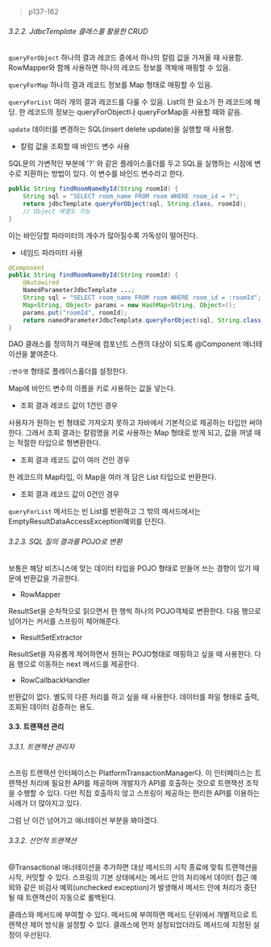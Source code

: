 > p137-162



###### 3.2.2. JdbcTemplate 클래스를 활용한 CRUD

`queryForObject` 하나의 결과 레코드 중에서 하나의 칼럼 값을 가져올 때 사용함. RowMapper와 함께 사용하면 하나의 레코드 정보를 객체에 매핑할 수 있음.

`queryForMap` 하나의 결과 레코드 정보를 Map 형태로 매핑할 수 있음.

`queryForList` 여러 개의 결과 레코드를 다룰 수 있음. List의 한 요소가 한 레코드에 해당. 한 레코드의 정보는 queryForObject나 queryForMap을 사용할 때와 같음.

`update` 데이터를 변경하는 SQL(insert delete update)을 실행할 때 사용함.

- 칼럼 값을 조회할 때 바인드 변수 사용

SQL문의 가변적인 부분에 '?' 와 같은 플레이스홀더를 두고 SQL을 실행하는 시점에 변수로 치환하는 방법이 있다. 이 변수를 바인드 변수라고 한다.

```java
public String findRoomNameById(String roomId) {
    String sql = "SELECT room_name FROM room WHERE room_id = ?";
    return jdbcTemplate.queryForObject(sql, String.class, roomId);
    // Object 배열도 가능
}
```

이는 바인딩할 파라미터의 개수가 많아질수록 가독성이 떨어진다.

- 네임드 파라미터 사용

```java
@Component
public String findRoomNameById(String roomId) {
    @Autowired
    NamedParameterJdbcTemplate ...;
    String sql = "SELECT room_name FROM room WHERE room_id = :roomId";
    Map<String, Object> params = new HashMap<String, Object>();
    params.put("roomId", roomId);
    return namedParameterJdbcTemplate.queryForObject(sql, String.class, roomId);
}
```

DAO 클래스를 정의하기 때문에 컴포넌트 스캔의 대상이 되도록 @Component 애너테이션을 붙여준다.

`:변수명` 형태로 플레이스홀더를 설정한다.

Map에 바인드 변수의 이름을 키로 사용하는 값을 넣는다.

- 조회 결과 레코드 값이 1건인 경우

사용자가 원하는 빈 형태로 가져오지 못하고 자바에서 기본적으로 제공하는 타입만 써야 한다. 그래서 조회 결과는 칼럼명을 키로 사용하는 Map 형태로 받게 되고, 값을 꺼낼 때는 적절한 타입으로 형변환한다.

- 조회 결과 레코드 값이 여러 건인 경우

한 레코드의 Map타입, 이 Map을 여러 개 담은 List 타입으로 반환한다.

- 조회 결과 레코드 값이 0건인 경우

`queryForList` 메서드는 빈 List를 반환하고 그 밖의 메서드에서는 EmptyResultDataAccessException예외를 던진다.

###### 3.2.3. SQL 질의 결과를 POJO로 변환

보통은 해당 비즈니스에 맞는 데이터 타입을 POJO 형태로 만들어 쓰는 경향이 있기 때문에 반환값을 가공한다. 

- RowMapper

ResultSet을 순차적으로 읽으면서 한 행씩 하나의 POJO객체로 변환한다. 다음 행으로 넘어가는 커서를 스프링이 제어해준다.

- ResultSetExtractor

ResultSet을 자유롭게 제어하면서 원하는 POJO형태로 매핑하고 싶을 때 사용한다. 다음 행으로 이동하는 next 메서드를 제공한다.

- RowCallbackHandler

반환값이 없다. 별도의 다른 처리를 하고 싶을 때 사용한다. 데이터를 파일 형태로 출력, 조회된 데이터 검증하는 용도.

#### 3.3. 트랜잭션 관리

###### 3.3.1. 트랜잭션 관리자

스프링 트랜잭션 인터페이스는 PlatformTransactionManager다. 이 인터페이스는 트랜잭션 처리에 필요한 API를 제공하며 개발자가 API를 호출하는 것으로 트랜잭션 조작을 수행할 수 있다. 다만 직접 호출하지 않고 스프링이 제공하는 편리한 API를 이용하는 사례가 더 많아지고 있다.

그럼 난 이건 넘어가고 애너테이션 부분을 봐야겠다.

###### 3.3.2. 선언적 트랜잭션

@Transactional 애너테이션을 추가하면 대상 메서드의 시작 종료에 맞춰 트랜잭션을 시작, 커밋할 수 있다. 스프링의 기본 상태에서는 메서드 안의 처리에서 데이터 접근 예외와 같은 비검사 예외(unchecked exception)가 발생해서 메서드 안에 처리가 중단될 때 트랜잭션이 자동으로 롤백된다.

클래스와 메서드에 부여할 수 있다. 메서드에 부여하면 메서드 단위에서 개별적으로 트랜잭션 제어 방식을 설정할 수 있다. 클래스에 먼저 설정되었더라도 메서드에 지정된 설정이 우선된다. 

